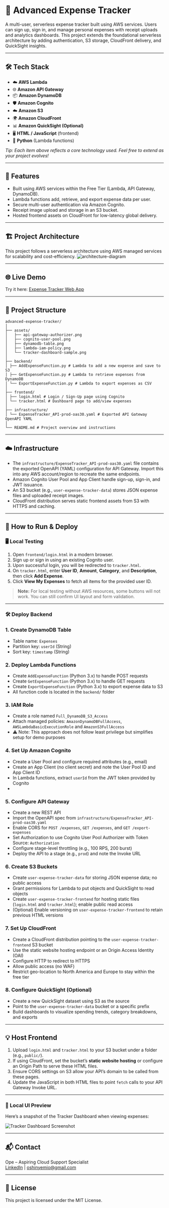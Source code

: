 # 💎 Advanced Expense Tracker

A multi-user, serverless expense tracker built using AWS services. Users can sign up, sign in, and manage personal expenses with receipt uploads and analytics dashboards. This project extends the foundational serverless architecture by adding authentication, S3 storage, CloudFront delivery, and QuickSight insights.

---

## 🛠 Tech Stack

- ☁️ **AWS Lambda**  
- 🌐 **Amazon API Gateway**  
- 📦 **Amazon DynamoDB**  
- 🛡️ **Amazon Cognito**  
- ☁️ **Amazon S3**  
- 🌍 **Amazon CloudFront**  
- 📊 **Amazon QuickSight (Optional)**  
- 🖥️ **HTML / JavaScript** (frontend)  
- 🐍 **Python** (Lambda functions)  

*Tip: Each item above reflects a core technology used. Feel free to extend as your project evolves!*

---

## 🚀 Features

- Built using AWS services within the Free Tier (Lambda, API Gateway, DynamoDB).  
- Lambda functions add, retrieve, and export expense data per user.  
- Secure multi-user authentication via Amazon Cognito.  
- Receipt image upload and storage in an S3 bucket.  
- Hosted frontend assets on CloudFront for low-latency global delivery.  

---

## 🏗️ Project Architecture
This project follows a serverless architecture using AWS managed services for scalability and cost-efficiency.
![architecture-diagram](assets/architecture-diagram.png)

---

## 🌐 Live Demo
Try it here: [Expense Tracker Web App](https://d1kwramx1iu2rs.cloudfront.net/)

---

## 📂 Project Structure

```
advanced-expense-tracker/
│
├── assets/
│   ├── api-gateway-authorizer.png
│   ├── cognito-user-pool.png
│   ├── dynamodb-table.png
│   ├── lambda-iam-policy.png
│   └── tracker-dashboard-sample.png
│
├── backend/
│ ├── AddExpenseFunction.py # Lambda to add a new expense and save to S3
│ ├── GetExpenseFunction.py # Lambda to retrieve expenses from DynamoDB
│ └── ExportExpenseFunction.py # Lambda to export expenses as CSV
│
├── frontend/
│ ├── login.html # Login / Sign-Up page using Cognito
│ └── tracker.html # Dashboard page to add/view expenses
│
├── infrastructure/
│ └── ExpenseTracker_API-prod-oas30.yaml # Exported API Gateway OpenAPI YAML
│
└── README.md # Project overview and instructions

```

---

## ☁️ Infrastructure

- The `infrastructure/ExpenseTracker_API-prod-oas30.yaml` file contains the exported OpenAPI (YAML) configuration for API Gateway. Import this into any AWS account/region to recreate the same endpoints.  
- Amazon Cognito User Pool and App Client handle sign-up, sign-in, and JWT issuance.  
- An S3 bucket (e.g., `user-expense-tracker-data`) stores JSON expense files and uploaded receipt images.  
- CloudFront distribution serves static frontend assets from S3 with HTTPS and caching.

---

## 🚀 How to Run & Deploy

### 🖥️ Local Testing

1. Open `frontend/login.html` in a modern browser.  
2. Sign up or sign in using an existing Cognito user.  
3. Upon successful login, you will be redirected to `tracker.html`.  
4. On `tracker.html`, enter **User ID**, **Amount**, **Category**, and **Description**, then click **Add Expense**.  
5. Click **View My Expenses** to fetch all items for the provided user ID.

> **Note:** For local testing without AWS resources, some buttons will not work. You can still confirm UI layout and form validation.

---

### 🛠️ Deploy Backend

### 1. Create DynamoDB Table

* Table name: `Expenses`
* Partition key: `userId` (String)
* Sort key: `timestamp` (String)

### 2. Deploy Lambda Functions

* Create `AddExpenseFunction` (Python 3.x) to handle POST requests
* Create `GetExpenseFunction` (Python 3.x) to handle GET requests
* Create `ExportExpenseFunction` (Python 3.x) to export expense data to S3
* All function code is located in the `backend/` folder

### 3. IAM Role

* Create a role named `Full_DynamoDB_S3_Access`
* Attach managed policies: `AmazonDynamoDBFullAccess`, `AWSLambdaBasicExecutionRole` and `AmazonS3FullAccess`
* ⚠️ Note: This approach does not follow least privilege but simplifies setup for demo purposes

### 4. Set Up Amazon Cognito

* Create a User Pool and configure required attributes (e.g., email)
* Create an App Client (no client secret) and note the User Pool ID and App Client ID
* In Lambda functions, extract `userId` from the JWT token provided by Cognito
* 
### 5. Configure API Gateway

* Create a new REST API
* Import the OpenAPI spec from `infrastructure/ExpenseTracker_API-prod-oas30.yaml`
* Enable CORS for `POST /expenses`, `GET /expenses`, and `GET /export-expenses`
* Set Authorization to use Cognito User Pool Authorizer with Token Source: `Authorization`
* Configure stage-level throttling (e.g., 100 RPS, 200 burst)
* Deploy the API to a stage (e.g., `prod`) and note the Invoke URL

### 6. Create S3 Buckets

* Create `user-expense-tracker-data` for storing JSON expense data; no public access
* Grant permissions for Lambda to put objects and QuickSight to read objects
* Create `user-expense-tracker-frontend` for hosting static files (`login.html` and `tracker.html`); enable public read access
* (Optional) Enable versioning on `user-expense-tracker-frontend` to retain previous HTML versions

### 7. Set Up CloudFront

* Create a CloudFront distribution pointing to the `user-expense-tracker-frontend` S3 bucket
* Use the static website hosting endpoint or an Origin Access Identity (OAI)
* Configure HTTP to redirect to HTTPS
* Allow public access (no WAF)
* Restrict geo-location to North America and Europe to stay within the free tier

### 8. Configure QuickSight (Optional)

* Create a new QuickSight dataset using S3 as the source
* Point to the `user-expense-tracker-data` bucket or a specific prefix
* Build dashboards to visualize spending trends, category breakdowns, and exports

---

## 💡 Host Frontend

1. Upload `login.html` and `tracker.html` to your S3 bucket under a folder (e.g., `public/`).  
2. If using CloudFront, set the bucket’s **static website hosting** or configure an Origin Path to serve these HTML files.  
3. Ensure CORS settings on S3 allow your API’s domain to be called from these pages.  
4. Update the JavaScript in both HTML files to point `fetch` calls to your API Gateway Invoke URL.  

---

### 🧪 Local UI Preview

Here’s a snapshot of the Tracker Dashboard when viewing expenses:

![Tracker Dashboard Screenshot](assets/tracker-dashboard-sample.png)

---

## 📬 Contact

Ope – Aspiring Cloud Support Specialist  
[LinkedIn](https://linkedin.com/in/oshinyemio) | [oshinyemio@gmail.com](mailto:oshinyemio@gmail.com)

---

## 📜 License

This project is licensed under the MIT License.
